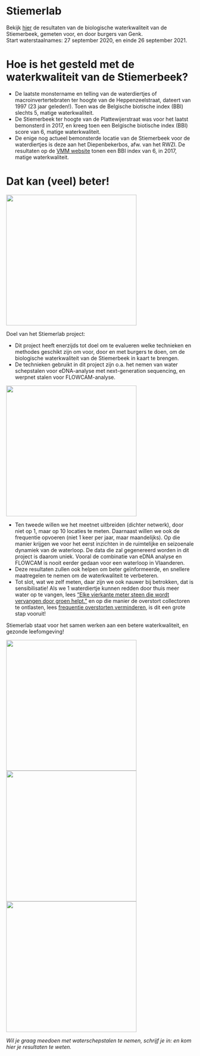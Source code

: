 # Stiemerlab
Bekijk [hier](https://sofie8.github.io/Stiemerlab/Chartsmap_2020-10-15.html) de resultaten van de biologische waterkwaliteit van de Stiemerbeek, gemeten voor, en door burgers van Genk.  
Start waterstaalnames: 27 september 2020, en einde 26 september 2021.

# Hoe is het gesteld met de waterkwaliteit van de Stiemerbeek?  
- De laatste monstername en telling van de waterdiertjes of macroinvertertebraten ter hoogte van de Heppenzeelstraat, dateert van 1997 (23 jaar geleden!). Toen was de Belgische biotische index (BBI) slechts 5, matige waterkwaliteit.  
- De Stiemerbeek ter hoogte van de Plattewijerstraat was voor het laatst bemonsterd in 2017, en kreeg toen een Belgische biotische index (BBI) score van 6, matige waterkwaliteit.
- De  enige nog actueel bemonsterde locatie van de Stiemerbeek voor de waterdiertjes is deze aan het Diepenbekerbos, afw. van het RWZI. De resultaten op de [VMM website](http://geoloket.vmm.be/Geoviews/) tonen een BBI index van 6, in 2017, matige waterkwaliteit.

# Dat kan (veel) beter!  
<img src="https://www.pacb.com/wp-content/uploads/2020-Microbial-Genomics-SMRT-Grant-Featured-Image-768x512.jpg" width="350px">  

Doel van het Stiemerlab project:
- Dit project heeft enerzijds tot doel om te evalueren welke technieken en methodes geschikt zijn om voor, door en met burgers te doen, om de biologische waterkwaliteit van de Stiemerbeek in kaart te brengen.  
- De technieken gebruikt in dit project zijn o.a. het nemen van water schepstalen voor eDNA-analyse met next-generation sequencing, en werpnet stalen voor FLOWCAM-analyse.

<p align="mid">
<img src="https://pa1.narvii.com/6112/577c0d73d2c85a41039cebfbae3bedb1701cb3f7_hq.gif" width="350px">
</p>

- Ten tweede willen we het meetnet uitbreiden (dichter netwerk), door niet op 1, maar op 10 locaties te meten. Daarnaast willen we ook de frequentie opvoeren (niet 1 keer per jaar, maar maandelijks). Op die manier krijgen we voor het eerst inzichten in de ruimtelijke en seizoenale dynamiek van de waterloop. De data die zal gegenereerd worden in dit project is daarom uniek. Vooral de combinatie van eDNA analyse en FLOWCAM is nooit eerder gedaan voor een waterloop in Vlaanderen.    
- Deze resultaten zullen ook helpen om beter geïnformeerde, en snellere maatregelen te nemen om de waterkwaliteit te verbeteren.    
- Tot slot, wat we zelf meten, daar zijn we ook nauwer bij betrokken, dat is sensibilisatie! Als we 1 waterdiertje kunnen redden door thuis meer water op te vangen, lees [“Elke vierkante meter steen die wordt vervangen door groen helpt.”]() en op die manier de overstort collectoren te ontlasten, lees [frequentie overstorten verminderen](), is dit een grote stap vooruit!  

Stiemerlab staat voor het samen werken aan een betere waterkwaliteit, en gezonde leefomgeving!

<p align="mid">
<img src="https://www.pacb.com/wp-content/uploads/2020-Microbial-Genomics-SMRT-Grant-Featured-Image-768x512.jpg" width="350px"> 
<img src="https://www.pacb.com/wp-content/uploads/2020-Microbial-Genomics-SMRT-Grant-Featured-Image-768x512.jpg" width="350px"> 
<img src="https://www.pacb.com/wp-content/uploads/2020-Microbial-Genomics-SMRT-Grant-Featured-Image-768x512.jpg" width="350px"> 
</p>

*Wil je graag meedoen met waterschepstalen te nemen, schrijf je in:  en kom hier je resultaten te weten.*
